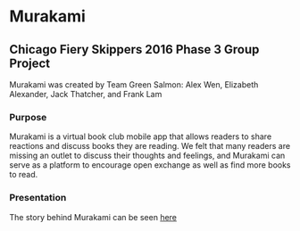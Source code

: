 # Murakami
## Chicago Fiery Skippers 2016 Phase 3 Group Project
Murakami was created by Team Green Salmon: Alex Wen, Elizabeth Alexander, Jack Thatcher, and Frank Lam

### Purpose
Murakami is a virtual book club mobile app that allows readers to share reactions and discuss books they are reading. We felt that many readers are missing an outlet to discuss their thoughts and feelings, and Murakami can serve as a platform to encourage open exchange as well as find more books to read.

### Presentation
The story behind Murakami can be seen [here](http://prezi.com/imgjnuuo8jgv/?utm_campaign=share&utm_medium=copy)

